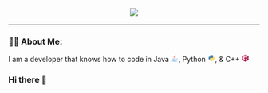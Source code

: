 <div align="center">
  <img src="./assets/Banner.png"/>
</div>

---

### :man_technologist: About Me: 
I am a developer that knows how to code in Java <img src="./assets/java-icon.svg" width="15" height="15">, Python <img src="./assets/python-icon.svg" width="15" height="15">, & C++ <img src="./assets/cplusplus-icon.svg" width="15" height="15">

### Hi there 👋

<!--
**Creeper76/creeper76** is a ✨ _special_ ✨ repository because its `README.md` (this file) appears on your GitHub profile.

Here are some ideas to get you started:

- 🔭 I’m currently working on ...
- 🌱 I’m currently learning ...
- 👯 I’m looking to collaborate on ...
- 🤔 I’m looking for help with ...
- 💬 Ask me about ...
- 📫 How to reach me: ...
- 😄 Pronouns: ...
- ⚡ Fun fact: ...
-->
